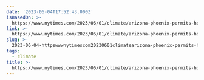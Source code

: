 ```yaml
---
date: '2023-06-04T17:52:43.000Z'
isBasedOn: >-
  https://www.nytimes.com/2023/06/01/climate/arizona-phoenix-permits-housing-water.html?smid=tw-nytclimate&smtyp=cur
link: >-
  https://www.nytimes.com/2023/06/01/climate/arizona-phoenix-permits-housing-water.html?smid=tw-nytclimate&smtyp=cur
slug: >-
  2023-06-04-httpswwwnytimescom20230601climatearizona-phoenix-permits-housing-waterhtmlsmidtw-nytclimateandsmtypcur
tags:
  - climate
title: >-
  https://www.nytimes.com/2023/06/01/climate/arizona-phoenix-permits-housing-water.html?smid=tw-nytclimate&smtyp=cur
---
```


